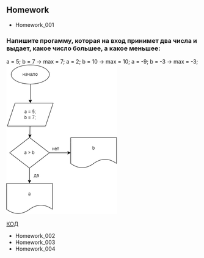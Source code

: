 ## Homework
- Homework_001 
### Напишите прогамму, которая на вход принимет два числа и выдает, какое число большее, а какое меньшее:
a = 5; b = 7 -> max = 7;
a = 2; b = 10 -> max = 10;
a = -9; b = -3 -> max = -3;
![Блок-схема](Homework_001/diagram.drawio.png)

[КОД](Homework_001/Program.cs) 

 - Homework_002
 - Homework_003
 - Homework_004